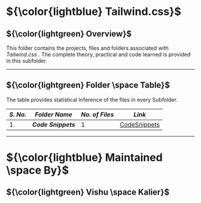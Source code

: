 # ${\color{lightblue} Tailwind.css}$

## ${\color{lightgreen} Overview}$

This folder contains the projects, files and folders associated with *Tailwind.css* . The complete theory, practical and code learned is provided in this subfolder.

------

## ${\color{lightgreen} Folder \space Table}$

The table provides statistical Inference of the files in every Subfolder.

| ***S. No.*** | ***Folder Name*** | ***No. of Files*** | ***Link***
|-|-|-|-|
| 1. | ***Code Snippets*** | 1 | [CodeSnippets](https://github.com/VishuKalier2003/Web-Development/tree/main/Tailwind/Code%20Snippets)  |

------


# ${\color{lightblue} Maintained \space By}$
## ${\color{lightgreen} Vishu \space Kalier}$
